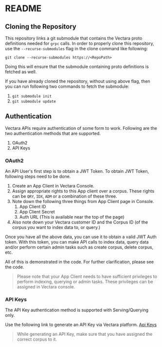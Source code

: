# README #

## Cloning the Repository

This repository links a git submodule that contains the Vectara proto definitions
needed for `grpc` calls. In order to properly clone this repository, use the
`--recurse-submodules` flag in the clone command like following:

`git clone --recurse-submodules https://<RepoPath>`

Doing this will ensure that the submodule containing proto definitions is fetched as well.

If you have already cloned the repository, without using above flag, then you can run following
two commands to fetch the submodule:

1. `git submodule init`
2. `git submodule update`

## Authentication 

Vectara APIs require authentication of some form to work. Following are the two authentication 
methods that are supported.

1. OAuth2
2. API Keys

### OAuth2
An API User's first step is to obtain a JWT Token. To obtain JWT Token, following steps need to be
done.

1. Create an App Client in Vectara Console.
2. Assign appropriate rights to this App client over a corpus. These rights can be `QRY`, `IDX`,
   `ADM` or a combination of these three.
3. Note down the following three things from App Client page in Console.
    1. App Client ID
    2. App Client Secret
    3. Auth URL (This is available near the top of the page)
4. Also note down your Vectara customer ID and the Corpus ID (of the corpus you want to index data to, or query.)

Once you have all the above data, you can use it to obtain a valid JWT Auth token.
With this token, you can make API calls to index data, query data and/or perform
certain admin tasks such as create corpus, delete corpus, etc.

All of this is demonstrated in the code. For further clarification, please see the code.

> Please note that your App Client needs to have sufficient privileges to perform indexing, querying or admin tasks. These privileges can be assigned in Vectara console.


### API Keys
The API Key authentication method is supported with Serving/Querying only. 

Use the following link to generate an API Key via Vectara platform. 
[Api Keys](https://docs.vectara.com/docs/api-keys)

> While generating an API Key, make sure that you have assigned the correct corpus to it.
